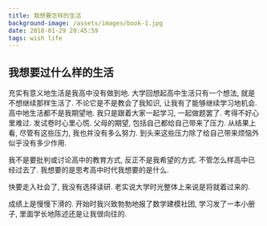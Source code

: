 ```yaml
---
title: 我想要怎样的生活
background-image: /assets/images/book-1.jpg
date: 2018-01-29 20:45:59
tags: wish life
---
```


## 我想要过什么样的生活

充实有意义地生活是我高中没有做到地. 大学回想起高中生活只有一个想法, 就是不想继续那样生活了.
不论它是不是教会了我知识, 让我有了能够继续学习地机会. 高中地生活都不是我期望地. 我只是跟着大家一起学习, 一起做题罢了.
考得不好心里难过. 发试卷时心里心慌. 父母的期望, 包括自己都给自己带来了压力.
从结果上看, 尽管有这些压力, 我也并没有多么努力. 到头来这些压力除了给自己带来烦恼外似乎没有多少作用.

我不是要批判或讨论高中的教育方式, 反正不是我希望的方式. 不管怎么样高中已经过去了. 我想要的是思考高中时代我想要的是什么.


快要走入社会了, 我没有选择读研. 老实说大学时光整体上来说是将就着过来的.

成绩上是慢慢下滑的. 开始时我兴致勃勃地报了数学建模社团, 学习发了一本小册子, 里面学长地陈述还是让我很向往的.
